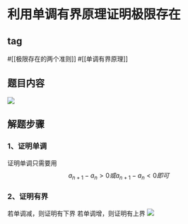 # 利用单调有界原理证明极限存在

## tag
#[[极限存在的两个准则]] #[[单调有界原理]]
## 题目内容
![](https://rgdz-img.oss-cn-hangzhou.aliyuncs.com/img/20211023023222.png)
## 解题步骤
### 1、证明单调
证明单调只需要用
$$
a_{n+1} -a_n >0 或 a_{n+1} -a_n <0即可
$$

### 2、证明有界
若单调减，则证明有下界
若单调增，则证明有上界
![](https://rgdz-img.oss-cn-hangzhou.aliyuncs.com/img/20211023024147.png)
